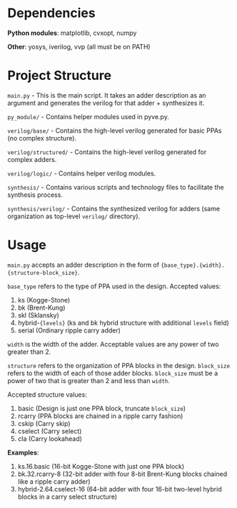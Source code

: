 # Dependencies

**Python modules**: matplotlib, cvxopt, numpy

**Other**: yosys, iverilog, vvp (all must be on PATH)

# Project Structure

`main.py` - This is the main script. It takes an adder description as an argument and generates the verilog for that adder \+ synthesizes it.

`py_module/` - Contains helper modules used in pyve.py.

`verilog/base/` - Contains the high-level verilog generated for basic PPAs (no complex structure).

`verilog/structured/` - Contains the high-level verilog generated for complex adders.

`verilog/logic/` - Contains helper verilog modules.

`synthesis/` - Contains various scripts and technology files to facilitate the synthesis process.

`synthesis/verilog/` - Contains the synthesized verilog for adders (same organization as top-level `verilog/` directory). 

# Usage

`main.py` accepts an adder description in the form of `{base_type}.{width}.{structure-block_size}`.

`base_type` refers to the type of PPA used in the design. Accepted values:

1. ks (Kogge-Stone)
2. bk (Brent-Kung)
3. skl (Sklansky)
4. hybrid-`{levels}` (ks and bk hybrid structure with additional `levels` field)
5. serial (Ordinary ripple carry adder)

`width` is the width of the adder. Acceptable values are any power of two greater than 2.

`structure` refers to the organization of PPA blocks in the design. `block_size` refers to the width of each of those adder
blocks. `block_size` must be a power of two that is greater than 2 and less than `width`.

Accepted structure values:

1. basic (Design is just one PPA block, truncate `block_size`)
2. rcarry (PPA blocks are chained in a ripple carry fashion)
3. cskip (Carry skip)
4. cselect (Carry select)
5. cla (Carry lookahead)

**Examples**:

1. ks.16.basic (16-bit Kogge-Stone with just one PPA block)
2. bk.32.rcarry-8 (32-bit adder with four 8-bit Brent-Kung blocks chained like a ripple carry adder)
3. hybrid-2.64.cselect-16 (64-bit adder with four 16-bit two-level hybrid blocks in a carry select structure)





